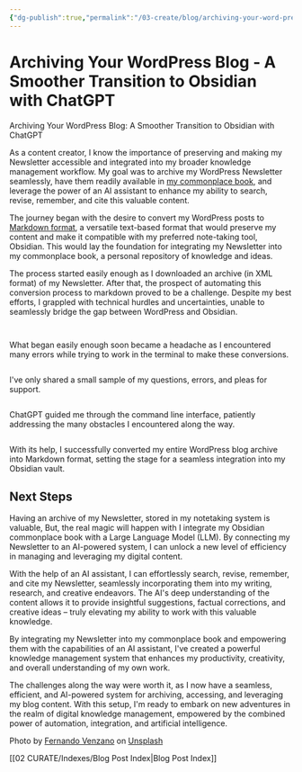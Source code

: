 ```yaml
---
{"dg-publish":true,"permalink":"/03-create/blog/archiving-your-word-press-blog-a-smoother-transition-to-obsidian-with-chat-gpt/"}
---
```


# Archiving Your WordPress Blog - A Smoother Transition to Obsidian with ChatGPT

Archiving Your WordPress Blog: A Smoother Transition to Obsidian with ChatGPT
<p>As a content creator, I know the importance of preserving and making my Newsletter accessible and integrated into my broader knowledge management workflow. My goal was to archive my WordPress Newsletter seamlessly, have them readily available in <a href="https://wiobyrne.com/?s=commonplace+book">my commonplace book</a>, and leverage the power of an AI assistant to enhance my ability to search, revise, remember, and cite this valuable content.</p>
<p>The journey began with the desire to convert my WordPress posts to <a href="https://en.wikipedia.org/wiki/Markdown">Markdown format</a>, a versatile text-based format that would preserve my content and make it compatible with my preferred note-taking tool, Obsidian. This would lay the foundation for integrating my Newsletter into my commonplace book, a personal repository of knowledge and ideas.</p>
<p>The process started easily enough as I downloaded an archive (in XML format) of my Newsletter. After that, the prospect of automating this conversion process to markdown proved to be a challenge. Despite my best efforts, I grappled with technical hurdles and uncertainties, unable to seamlessly bridge the gap between WordPress and Obsidian.</p>
<figure class="wp-block-image size-full"><a href="https://wiobyrne.com/wp-content/uploads/2024/04/firefox_zKcBIGgiJI-1.png"><img src="https://wiobyrne.com/wp-content/uploads/2024/04/firefox_zKcBIGgiJI-1.png" alt="" class="wp-image-6292"/></a></figure>

<figure class="wp-block-image size-large"><img src="https://wiobyrne.com/wp-content/uploads/2024/04/firefox_uLEBG8LTJy-1.png" alt="" class="wp-image-6293"/></figure>

<p>What began easily enough soon became a headache as I encountered many errors while trying to work in the terminal to make these conversions. </p>

<figure class="wp-block-image size-full"><a href="https://wiobyrne.com/wp-content/uploads/2024/04/firefox_Pd1rj2bGjR-1.png"><img src="https://wiobyrne.com/wp-content/uploads/2024/04/firefox_Pd1rj2bGjR-1.png" alt="" class="wp-image-6296"/></a></figure>

<p>I've only shared a small sample of my questions, errors, and pleas for support. </p>

<figure class="wp-block-image size-full"><a href="https://wiobyrne.com/wp-content/uploads/2024/04/firefox_bSM7qRUKu3-1.png"><img src="https://wiobyrne.com/wp-content/uploads/2024/04/firefox_bSM7qRUKu3-1.png" alt="" class="wp-image-6297"/></a></figure>

<p>ChatGPT guided me through the command line interface, patiently addressing the many obstacles I encountered along the way. </p>

<figure class="wp-block-image size-full"><a href="https://wiobyrne.com/wp-content/uploads/2024/04/firefox_PRH1O1yF1j-2.png"><img src="https://wiobyrne.com/wp-content/uploads/2024/04/firefox_PRH1O1yF1j-2.png" alt="" class="wp-image-6298"/></a></figure>

<p>With its help, I successfully converted my entire WordPress blog archive into Markdown format, setting the stage for a seamless integration into my Obsidian vault.</p>

<h2 class="wp-block-heading">Next Steps</h2>

<p>Having an archive of my Newsletter, stored in my notetaking system is valuable, But, the real magic will happen with I integrate my Obsidian commonplace book with a Large Language Model (LLM). By connecting my Newsletter to an AI-powered system, I can unlock a new level of efficiency in managing and leveraging my digital content.</p>
<p>With the help of an AI assistant, I can effortlessly search, revise, remember, and cite my Newsletter, seamlessly incorporating them into my writing, research, and creative endeavors. The AI's deep understanding of the content allows it to provide insightful suggestions, factual corrections, and creative ideas – truly elevating my ability to work with this valuable knowledge.</p>

<p>By integrating my Newsletter into my commonplace book and empowering them with the capabilities of an AI assistant, I've created a powerful knowledge management system that enhances my productivity, creativity, and overall understanding of my own work.</p>

<p>The challenges along the way were worth it, as I now have a seamless, efficient, and AI-powered system for archiving, accessing, and leveraging my blog content. With this setup, I'm ready to embark on new adventures in the realm of digital knowledge management, empowered by the combined power of automation, integration, and artificial intelligence.</p>

<p>Photo by <a href="https://unsplash.com/@fernandovenzano?utm_content=creditCopyText&amp;utm_medium=referral&amp;utm_source=unsplash">Fernando Venzano</a> on <a href="https://unsplash.com/photos/help-sign-on-building-MYTyXb7fgG0?utm_content=creditCopyText&amp;utm_medium=referral&amp;utm_source=unsplash">Unsplash</a></p>

[[02 CURATE/Indexes/Blog Post Index\|Blog Post Index]]